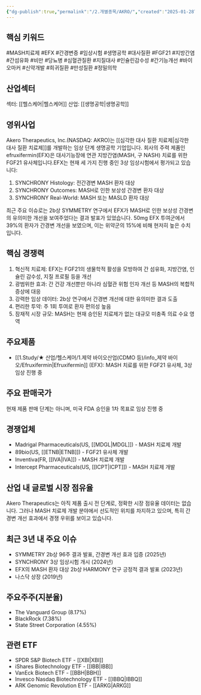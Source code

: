 ```yaml
---
{"dg-publish":true,"permalink":"/2.개별종목/AKRO/","created":"2025-01-28T21:45:53.959+09:00","updated":"2025-07-29T21:37:04.275+09:00"}
---
```


## 핵심 키워드

#MASH치료제 #EFX #간경변증 #임상시험 #생명공학 #대사질환 #FGF21 #지방간염 #간섬유화 #비만 #당뇨병 #심혈관질환 #지질대사 #인슐린감수성 #간기능개선 #바이오마커 #신약개발 #희귀질환 #만성질환 #정밀의학

## 산업섹터

섹터: [[헬스케어\|헬스케어]]
산업: [[생명공학\|생명공학]]

## 영위사업

Akero Therapeutics, Inc.(NASDAQ: AKRO)는 [[심각한 대사 질환 치료제\|심각한 대사 질환 치료제]]를 개발하는 임상 단계 생명공학 기업입니다. 회사의 주력 제품인 efruxifermin(EFX)은 대사기능장애 연관 지방간염(MASH, 구 NASH) 치료를 위한 FGF21 유사체입니다.EFX는 현재 세 가지 진행 중인 3상 임상시험에서 평가되고 있습니다:

1. SYNCHRONY Histology: 전간경변 MASH 환자 대상
2. SYNCHRONY Outcomes: MASH로 인한 보상성 간경변 환자 대상
3. SYNCHRONY Real-World: MASH 또는 MASLD 환자 대상

최근 주요 이슈로는 2b상 SYMMETRY 연구에서 EFX가 MASH로 인한 보상성 간경변의 유의미한 개선을 보여주었다는 결과 발표가 있었습니다. 50mg EFX 투여군에서 39%의 환자가 간경변 개선을 보였으며, 이는 위약군의 15%에 비해 현저히 높은 수치입니다.

## 핵심 경쟁력

1. 혁신적 치료제: EFX는 FGF21의 생물학적 활성을 모방하여 간 섬유화, 지방간염, 인슐린 감수성, 지질 프로필 등을 개선
2. 광범위한 효과: 간 건강 개선뿐만 아니라 심혈관 위험 인자 개선 등 MASH의 복합적 증상에 대응
3. 강력한 임상 데이터: 2b상 연구에서 간경변 개선에 대한 유의미한 결과 도출
4. 편리한 투약: 주 1회 투여로 환자 편의성 높음
5. 잠재적 시장 규모: MASH는 현재 승인된 치료제가 없는 대규모 미충족 의료 수요 영역

## 주요제품

- [[1.Study/★ 산업/헬스케어/1.제약 바이오산업(CDMO 등)/info_제약 바이오/Efruxifermin\|Efruxifermin]] (EFX): MASH 치료를 위한 FGF21 유사체, 3상 임상 진행 중

## 주요 판매국가

현재 제품 판매 단계는 아니며, 미국 FDA 승인을 1차 목표로 임상 진행 중

## 경쟁업체

- Madrigal Pharmaceuticals(US, [[MDGL\|MDGL]]) - MASH 치료제 개발
- 89bio(US, [[ETNB\|ETNB]]) - FGF21 유사체 개발
- Inventiva(FR, [[IVA\|IVA]]) - MASH 치료제 개발
- Intercept Pharmaceuticals(US, [[ICPT\|ICPT]]) - MASH 치료제 개발

## 산업 내 글로벌 시장 점유율

Akero Therapeutics는 아직 제품 출시 전 단계로, 정확한 시장 점유율 데이터는 없습니다. 그러나 MASH 치료제 개발 분야에서 선도적인 위치를 차지하고 있으며, 특히 간경변 개선 효과에서 경쟁 우위를 보이고 있습니다.

## 최근 3년 내 주요 이슈

- SYMMETRY 2b상 96주 결과 발표, 간경변 개선 효과 입증 (2025년)
- SYNCHRONY 3상 임상시험 개시 (2024년)
- EFX의 MASH 환자 대상 2b상 HARMONY 연구 긍정적 결과 발표 (2023년)
- 나스닥 상장 (2019년)

## 주요주주(지분율)

- The Vanguard Group (8.17%)
- BlackRock (7.38%)
- State Street Corporation (4.55%)

## 관련 ETF

- SPDR S&P Biotech ETF - [[XBI\|XBI]]
- iShares Biotechnology ETF - [[IBB\|IBB]]
- VanEck Biotech ETF - [[BBH\|BBH]]
- Invesco Nasdaq Biotechnology ETF - [[IBBQ\|IBBQ]]
- ARK Genomic Revolution ETF - [[ARKG\|ARKG]]